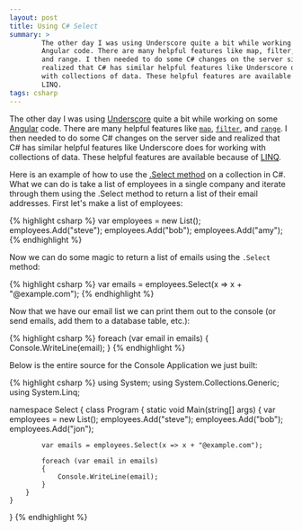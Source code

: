 ```yaml
---
layout: post
title: Using C# Select
summary: > 
        The other day I was using Underscore quite a bit while working on some
        Angular code. There are many helpful features like map, filter,
        and range. I then needed to do some C# changes on the server side and
        realized that C# has similar helpful features like Underscore does for working
        with collections of data. These helpful features are available because of
        LINQ.
tags: csharp
---
```


The other day I was using [Underscore][1] quite a bit while working on some
[Angular][2] code. There are many helpful features like [`map`][3], [`filter`][4],
and [`range`][5]. I then needed to do some C# changes on the server side and
realized that C# has similar helpful features like Underscore does for working
with collections of data. These helpful features are available because of
[LINQ][6].

Here is an example of how to use the [.Select method][7] on a collection in C#. What
we can do is take a list of employees in a single company and iterate through
them using the .Select method to return a list of their email addresses. First
let's make a list of employees:

{% highlight csharp %}
var employees = new List<string>();
employees.Add("steve");
employees.Add("bob");
employees.Add("amy");
{% endhighlight %}

Now we can do some magic to return a list of emails using the `.Select` method:

{% highlight csharp %}
var emails = employees.Select(x => x + "@example.com");
{% endhighlight %}

Now that we have our email list we can print them out to the console (or send
emails, add them to a database table, etc.):

{% highlight csharp %}
foreach (var email in emails)
{
    Console.WriteLine(email);
}
{% endhighlight %}

Below is the entire source for the Console Application we just built:

{% highlight csharp %}
using System;
using System.Collections.Generic;
using System.Linq;

namespace Select
{
    class Program
    {
        static void Main(string[] args)
        {
            var employees = new List<string>();
            employees.Add("steve");
            employees.Add("bob");
            employees.Add("jon");

            var emails = employees.Select(x => x + "@example.com");
            
            foreach (var email in emails)
            {
                Console.WriteLine(email);
            }
        }
    }
}
{% endhighlight %}

[1]: http://underscorejs.org/
[2]: https://angularjs.org/
[3]: http://underscorejs.org/#map
[4]: http://underscorejs.org/#filter
[5]: http://underscorejs.org/#range
[6]: https://msdn.microsoft.com/en-us/library/vstudio/system.linq(v=vs.100).aspx
[7]: https://msdn.microsoft.com/en-us/library/vstudio/bb548891(v=vs.100).aspx?cs-save-lang=1&cs-lang=csharp#code-snippet-1
